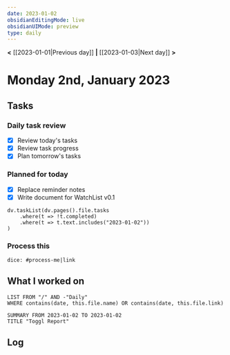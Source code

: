 ```yaml
---
date: 2023-01-02
obsidianEditingMode: live
obsidianUIMode: preview
type: daily
---
```


**<** [[2023-01-01|Previous day]] **|** [[2023-01-03|Next day]] **>**

# Monday 2nd, January 2023

## Tasks

### Daily task review
- [x] Review today's tasks
- [x] Review task progress
- [x] Plan tomorrow's tasks

### Planned for today
- [x] Replace reminder notes
- [x] Write document for WatchList v0.1

```dataviewjs
dv.taskList(dv.pages().file.tasks
	.where(t => !t.completed)
	.where(t => t.text.includes("2023-01-02"))
)
```

### Process this
`dice: #process-me|link`

## What I worked on
```dataview
LIST FROM "/" AND -"Daily"
WHERE contains(date, this.file.name) OR contains(date, this.file.link)
```

```toggl
SUMMARY FROM 2023-01-02 TO 2023-01-02
TITLE "Toggl Report"
```

## Log
